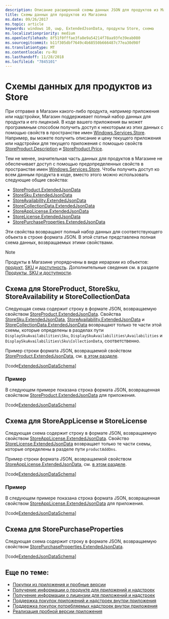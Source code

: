 ```yaml
---
description: Описание расширенной схемы данных JSON для продуктов из Магазина в пространстве имен Windows.Services.Store.
title: Схемы данных для продуктов из Магазина
ms.date: 09/26/2017
ms.topic: article
keywords: windows 10, uwp, ExtendedJsonData, продукты Store, схема
ms.localizationpriority: medium
ms.openlocfilehash: 8f51f0fffae3fa8e9a54214f78aa93fe39eab080
ms.sourcegitcommit: b11f305dbf7649c4b68550b666487c77ea30d98f
ms.translationtype: MT
ms.contentlocale: ru-RU
ms.lasthandoff: 11/28/2018
ms.locfileid: "7845101"
---
```

# <a name="data-schemas-for-store-products"></a>Схемы данных для продуктов из Store

При отправке в Магазин какого-либо продукта, например приложения или надстройки, Магазин поддерживает полный набор данных для продукта и его лицензий. В коде вашего приложения вы может программным способом получить доступ к некоторым из этих данных с помощью свойств в пространстве имен [Windows.Services.Store](https://msdn.microsoft.com/library/windows/apps/windows.services.store.aspx). Например, вы можете получить описание и цену текущего приложения или надстройки для текущего приложения с помощью свойств [StoreProduct.Description](https://docs.microsoft.com/uwp/api/windows.services.store.storeproduct.Description) и [StoreProduct.Price](https://docs.microsoft.com/uwp/api/windows.services.store.storeproduct.Price).

Тем не менее, значительная часть данных для продуктов в Магазине не обеспечивает доступ с помощью предопределенных свойств в пространстве имен [Windows.Services.Store](https://msdn.microsoft.com/library/windows/apps/windows.services.store.aspx). Чтобы получить доступ ко всем данным продукта в коде, вместо этого можно использовать следующие общие свойства:

* [StoreProduct.ExtendedJsonData](https://docs.microsoft.com/uwp/api/windows.services.store.storeproduct.ExtendedJsonData)
* [StoreSku.ExtendedJsonData](https://docs.microsoft.com/uwp/api/windows.services.store.storesku.ExtendedJsonData)
* [StoreAvailability.ExtendedJsonData](https://docs.microsoft.com/uwp/api/windows.services.store.storeavailability.ExtendedJsonData)
*   [StoreCollectionData.ExtendedJsonData](https://docs.microsoft.com/uwp/api/windows.services.store.storecollectiondata.ExtendedJsonData)
*   [StoreAppLicense.ExtendedJsonData](https://docs.microsoft.com/uwp/api/windows.services.store.storeapplicense.ExtendedJsonData)
* [StoreLicense.ExtendedJsonData](https://docs.microsoft.com/uwp/api/windows.services.store.storelicense.ExtendedJsonData)
*   [StorePurchaseProperties.ExtendedJsonData](https://docs.microsoft.com/uwp/api/windows.services.store.storepurchaseproperties.ExtendedJsonData)

Эти свойства возвращают полный набор данных для соответствующего объекта в строке формата JSON. В этой статье представлена полная схема данных, возвращаемых этими свойствами.

> [!NOTE]
> Продукты в Магазине упорядочены в виде иерархии из объектов: [продукт](https://docs.microsoft.com/uwp/api/windows.services.store.storeproduct), [SKU](https://docs.microsoft.com/uwp/api/windows.services.store.storesku) и [доступность](https://docs.microsoft.com/uwp/api/windows.services.store.storeavailability). Дополнительные сведения см. в разделе [Продукты, SKU и доступности](in-app-purchases-and-trials.md#products-skus).

## <a name="schema-for-storeproduct-storesku-storeavailability-and-storecollectiondata"></a>Схема для StoreProduct, StoreSku, StoreAvailability и StoreCollectionData

Следующая схема содержит строку в формате JSON, возвращаемую свойством [StoreProduct.ExtendedJsonData](https://docs.microsoft.com/uwp/api/windows.services.store.storeproduct.ExtendedJsonData). Свойства [StoreSku.ExtendedJsonData](https://docs.microsoft.com/uwp/api/windows.services.store.storesku.ExtendedJsonData), [StoreAvailability.ExtendedJsonData](https://docs.microsoft.com/uwp/api/windows.services.store.storeavailability.ExtendedJsonData) и [StoreCollectionData.ExtendedJsonData](https://docs.microsoft.com/uwp/api/windows.services.store.storecollectiondata.ExtendedJsonData) возвращают только те части этой схемы, которые определены в разделах пути ```DisplaySkuAvailabilities\Sku```, ```DisplaySkuAvailabilities\Availabilities``` и ```DisplaySkuAvailabilities\Sku\CollectionData```, соответственно.

Пример строки формата JSON, возвращаемой свойством [StoreProduct.ExtendedJsonData](https://docs.microsoft.com/uwp/api/windows.services.store.storeproduct.ExtendedJsonData), см. [в этом разделе](#product-example).

[!code[ExtendedJsonDataSchema](./code/InAppPurchasesAndLicenses_RS1/json/StoreProduct.ExtendedJsonData.json#L1-L729)]

<span id="product-example" />

### <a name="example"></a>Пример

В следующем примере показана строка формата JSON, возвращенная свойством [StoreProduct.ExtendedJsonData](https://docs.microsoft.com/uwp/api/windows.services.store.storeproduct.ExtendedJsonData) для приложения.

[!code[ExtendedJsonDataSchema](./code/InAppPurchasesAndLicenses_RS1/json/StoreProduct.ExtendedJsonDataExample.json#L1-L268)]

## <a name="schema-for-storeapplicense-and-storelicense"></a>Схема для StoreAppLicense и StoreLicense

Следующая схема содержит строку в формате JSON, возвращаемую свойством [StoreAppLicense.ExtendedJsonData](https://docs.microsoft.com/uwp/api/windows.services.store.storeapplicense.ExtendedJsonData). Свойство [StoreLicense.ExtendedJsonData](https://docs.microsoft.com/uwp/api/windows.services.store.storelicense.ExtendedJsonData) возвращает только те части схемы, которые определены в разделе пути ```productAddOns```.

Пример строки формата JSON, возвращаемой свойством [StoreAppLicense.ExtendedJsonData](https://docs.microsoft.com/uwp/api/windows.services.store.storeapplicense.ExtendedJsonData), см. [в этом разделе](#license-example).

[!code[ExtendedJsonDataSchema](./code/InAppPurchasesAndLicenses_RS1/json/StoreAppLicense.ExtendedJsonData.json#L1-L80)]

<span id="license-example" />

### <a name="example"></a>Пример

В следующем примере показана строка формата JSON, возвращенная свойством [StoreAppLicense.ExtendedJsonData](https://docs.microsoft.com/uwp/api/windows.services.store.storeapplicense.ExtendedJsonData) для приложения.

[!code[ExtendedJsonDataSchema](./code/InAppPurchasesAndLicenses_RS1/json/StoreAppLicense.ExtendedJsonDataExample.json#L1-L28)]

## <a name="schema-for-storepurchaseproperties"></a>Схема для StorePurchaseProperties

Следующая схема содержит строку в формате JSON, возвращаемую свойством [StorePurchaseProperties.ExtendedJsonData](https://docs.microsoft.com/uwp/api/windows.services.store.storepurchaseproperties.ExtendedJsonData).

[!code[ExtendedJsonDataSchema](./code/InAppPurchasesAndLicenses_RS1/json/StorePurchaseProperties.ExtendedJsonData.json#L1-L12)]

## <a name="related-topics"></a>Еще по теме:

* [Покупки из приложения и пробные версии](in-app-purchases-and-trials.md)
* [Получение информации о продукте для приложений и надстроек](get-product-info-for-apps-and-add-ons.md)
* [Получение информации о лицензии для приложений и надстроек](get-license-info-for-apps-and-add-ons.md)
* [Поддержка покупок приложений и надстроек внутри приложения](enable-in-app-purchases-of-apps-and-add-ons.md)
* [Поддержка покупок потребляемых надстроек внутри приложения](enable-consumable-add-on-purchases.md)
* [Реализация пробной версии приложения](implement-a-trial-version-of-your-app.md)
